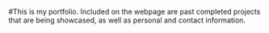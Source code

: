 #This is my portfolio. Included on the webpage are past completed projects that are being showcased, as well as personal and contact information. 
